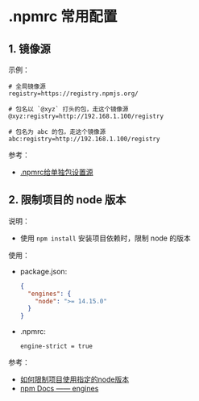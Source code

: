<!--#region
@author 吴钦飞
@email wuqinfei@qq.com
@create date 2023-12-21 18:45:30
@modify date 2023-12-21 18:45:35
@desc [description]
#endregion-->


# .npmrc 常用配置

## 1. 镜像源

示例：

```text
# 全局镜像源
registry=https://registry.npmjs.org/

# 包名以 `@xyz` 打头的包，走这个镜像源
@xyz:registry=http://192.168.1.100/registry

# 包名为 abc 的包，走这个镜像源
abc:registry=http://192.168.1.100/registry
```

参考：

* [.npmrc给单独包设置源](https://blog.csdn.net/weixin_38103152/article/details/124148137)

## 2. 限制项目的 node 版本

说明：

* 使用 `npm install` 安装项目依赖时，限制 node 的版本

使用：

* package.json:

    ```json
    {
      "engines": {
        "node": ">= 14.15.0"
      }
    }
    ```

* .npmrc:

    ```text
    engine-strict = true
    ```

参考：

* [如何限制项目使用指定的node版本](https://juejin.cn/post/7132083546117636103)
* [npm Docs —— engines](https://docs.npmjs.com/cli/v10/configuring-npm/package-json#engines)